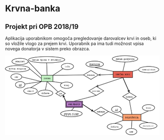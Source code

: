 # Krvna-banka
## Projekt pri OPB 2018/19

Aplikacija uporabnikom omogoča pregledovanje darovalcev krvi in oseb, ki so vložile vlogo za prejem krvi. Uporabnik pa ima tudi možnost vpisa novega donatorja v sistem preko obrazca.

![alt text](kri.png) 
